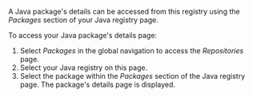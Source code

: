 A Java package's details can be accessed from this registry using the _Packages_ section of your Java registry page.

To access your Java package's details page:

1. Select _Packages_ in the global navigation to access the _Repositories_ page.
1. Select your Java registry on this page.
1. Select the package within the _Packages_ section of the Java registry page. The package's details page is displayed.
